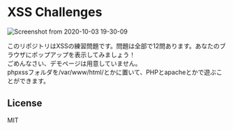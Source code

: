 # XSS Challenges

![Screenshot from 2020-10-03 19-30-09](https://user-images.githubusercontent.com/37561570/94989355-2306dc80-05af-11eb-9ffe-0d09e385ccb4.png)

このリポジトリはXSSの練習問題です。問題は全部で12問あります。あなたのブラウザにポップアップを表示してみましょう！  
ごめんなさい、デモページは用意していません。   
phpxssフォルダを/var/www/html/とかに置いて、PHPとapacheとかで遊ぶことができます。  

## License
MIT
